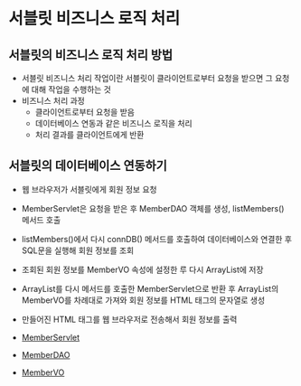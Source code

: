 # 서블릿 비즈니스 로직 처리

## 서블릿의 비즈니스 로직 처리 방법

- 서블릿 비즈니스 처리 작업이란 서블릿이 클라이언트로부터 요청을 받으면 그 요청에 대해 작업을 수행하는 것
- 비즈니스 처리 과정
  - 클라이언트로부터 요청을 받음
  - 데이터베이스 연동과 같은 비즈니스 로직을 처리
  - 처리 결과를 클라이언트에게 반환

## 서블릿의 데이터베이스 연동하기

- 웹 브라우저가 서블릿에게 회원 정보 요청
- MemberServlet은 요청을 받은 후 MemberDAO 객체를 생성, listMembers() 메서드 호출
- listMembers()에서 다시 connDB() 메서드를 호출하여 데이터베이스와 연결한 후 SQL문을 실행해 회원 정보를 조회
- 조회된 회원 정보를 MemberVO 속성에 설정한 루 다시 ArrayList에 저장
- ArrayList를 다시 메서드를 호출한 MemberServlet으로 반환 후 ArrayList의 MemberVO를 차례대로 가져와 회원 정보를 HTML 태그의 문자열로 생성
- 만들어진 HTML 태그를 웹 브라우저로 전송해서 회원 정보를 출력

- [MemberServlet](chapter7/pro07/src/sec01/ex01/MemberServlet.java)
- [MemberDAO](chapter7/pro07/src/sec01/ex01/MemberDAO.java)
- [MemberVO](chapter7/pro07/src/sec01/ex01/MemberVO.java)

